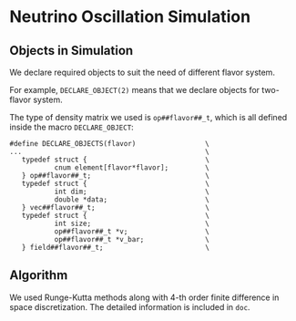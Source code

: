 # Neutrino Oscillation Simulation

## Objects in Simulation

We declare required objects to suit the need of different flavor system. 

For example, `DECLARE_OBJECT(2)` means that we declare objects for two-flavor system.

The type of density matrix we used is `op##flavor##_t`, which is all defined inside the macro `DECLARE_OBJECT`:
```c=
#define DECLARE_OBJECTS(flavor)                 \
...                                             \
   typedef struct {                             \            
           cnum element[flavor*flavor];         \                
   } op##flavor##_t;                            \            
   typedef struct {                             \            
           int dim;                             \               
           double *data;                        \                
   } vec##flavor##_t;                           \
   typedef struct {                             \            
           int size;                            \                
           op##flavor##_t *v;                   \                
           op##flavor##_t *v_bar;               \              
   } field##flavor##_t;                         \
```

## Algorithm

We used Runge-Kutta methods along with 4-th order finite difference in space discretization. The detailed information is included in `doc`.

